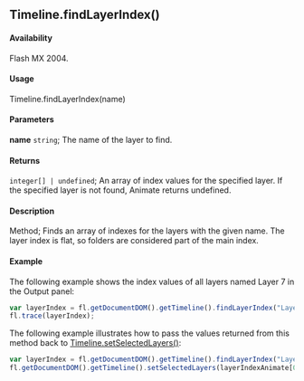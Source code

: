 ## Timeline.findLayerIndex()

#### Availability

Flash MX 2004.

#### Usage

Timeline.findLayerIndex(name)

#### Parameters

**name** `string`; The name of the layer to find.

#### Returns

`integer[] | undefined`; An array of index values for the specified layer. If the specified layer is not found, Animate returns undefined.

#### Description

Method; Finds an array of indexes for the layers with the given name. The layer index is flat, so folders are considered part of the main index.

#### Example

The following example shows the index values of all layers named Layer 7 in the Output panel:

```javascript
var layerIndex = fl.getDocumentDOM().getTimeline().findLayerIndex("Layer 7");
fl.trace(layerIndex);
```

The following example illustrates how to pass the values returned from this method back to
[Timeline.setSelectedLayers()](../Timeline_object/Timeline47.md):

```javascript
var layerIndex = fl.getDocumentDOM().getTimeline().findLayerIndex("Layer 1");
fl.getDocumentDOM().getTimeline().setSelectedLayers(layerIndexAnimate[0], true);
```
